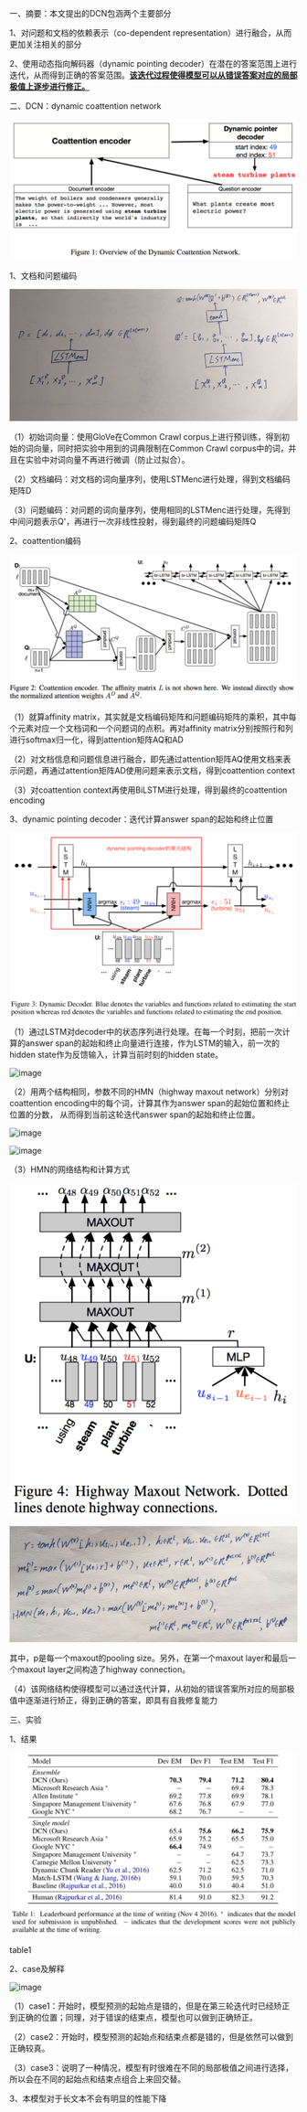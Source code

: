 一、摘要：本文提出的DCN包涵两个主要部分

1、对问题和文档的依赖表示（co-dependent representation）进行融合，从而更加关注相关的部分

2、使用动态指向解码器（dynamic pointing decoder）在潜在的答案范围上进行迭代，从而得到正确的答案范围。<u>**该迭代过程使得模型可以从错误答案对应的局部极值上逐步进行修正。**</u>

二、DCN：dynamic coattention network

![image](https://github.com/shiyanwudi922/paper_summary/blob/master/picture/DynamicCoattentionNetworksForQuestionAnswering/figure1.png)

1、文档和问题编码

![image](https://github.com/shiyanwudi922/paper_summary/blob/master/picture/DynamicCoattentionNetworksForQuestionAnswering/doc_que_enc.jpg)

（1）初始词向量：使用GloVe在Common Crawl corpus上进行预训练，得到初始的词向量，同时把实验中用到的词典限制在Common Crawl corpus中的词，并且在实验中对词向量不再进行微调（防止过拟合）。

（2）文档编码：对文档的词向量序列，使用LSTMenc进行处理，得到文档编码矩阵D

（3）问题编码：对问题的词向量序列，使用相同的LSTMenc进行处理，先得到中间问题表示Q'，再进行一次非线性投射，得到最终的问题编码矩阵Q

2、coattention编码

![image](https://github.com/shiyanwudi922/paper_summary/blob/master/picture/DynamicCoattentionNetworksForQuestionAnswering/figure2.png)

（1）就算affinity matrix，其实就是文档编码矩阵和问题编码矩阵的乘积，其中每个元素对应一个文档词和一个问题词的点积。再对affinity matrix分别按照行和列进行softmax归一化，得到attention矩阵AQ和AD

（2）对文档信息和问题信息进行融合，即先通过attention矩阵AQ使用文档来表示问题，再通过attention矩阵AD使用问题来表示文档，得到coattention context

（3）对coattention context再使用BiLSTM进行处理，得到最终的coattention encoding

3、dynamic pointing decoder：迭代计算answer span的起始和终止位置

![image](https://github.com/shiyanwudi922/paper_summary/blob/master/picture/DynamicCoattentionNetworksForQuestionAnswering/figure3.png)

（1）通过LSTM对decoder中的状态序列进行处理。在每一个时刻，把前一次计算的answer span的起始和终止向量进行连接，作为LSTM的输入，前一次的hidden state作为反馈输入，计算当前时刻的hidden state。

![image](https://github.com/shiyanwudi922/paper_summary/blob/master/picture/DynamicCoattentionNetworksForQuestionAnswering/equation5)

（2）用两个结构相同，参数不同的HMN（highway maxout network）分别对coattention encoding中的每个词，计算其作为answer span的起始位置和终止位置的分数， 从而得到当前这轮迭代answer span的起始和终止位置。

![image](https://github.com/shiyanwudi922/paper_summary/blob/master/picture/DynamicCoattentionNetworksForQuestionAnswering/equation8)

![image](https://github.com/shiyanwudi922/paper_summary/blob/master/picture/DynamicCoattentionNetworksForQuestionAnswering/equation6-7)

（3）HMN的网络结构和计算方式

![image](https://github.com/shiyanwudi922/paper_summary/blob/master/picture/DynamicCoattentionNetworksForQuestionAnswering/figure4.png)

![image](https://github.com/shiyanwudi922/paper_summary/blob/master/picture/DynamicCoattentionNetworksForQuestionAnswering/equation9-12.jpg)

其中，p是每一个maxout的pooling size。另外，在第一个maxout layer和最后一个maxout layer之间构造了highway connection。

（4）该网络结构使得模型可以通过迭代计算，从初始的错误答案所对应的局部极值中逐渐进行矫正，得到正确的答案，即具有自我修复能力

三、实验

1、结果

![image](https://github.com/shiyanwudi922/paper_summary/blob/master/picture/DynamicCoattentionNetworksForQuestionAnswering/table1.png)

table1

2、case及解释

![image](https://github.com/shiyanwudi922/paper_summary/blob/master/picture/DynamicCoattentionNetworksForQuestionAnswering/figure5)

（1）case1：开始时，模型预测的起始点是错的，但是在第三轮迭代时已经矫正到正确的位置；同理，对于错误的结束点，模型也可以做到正确矫正。

（2）case2：开始时，模型预测的起始点和结束点都是错的，但是依然可以做到正确较真。

（3）case3：说明了一种情况，模型有时很难在不同的局部极值之间进行选择，所以会在不同的起始点和结束点组合上来回交替。

3、本模型对于长文本不会有明显的性能下降